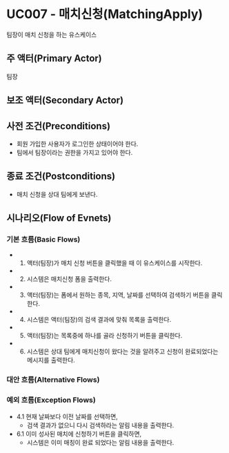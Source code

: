 # UC007 - 매치신청(MatchingApply)
팀장이 매치 신청을 하는 유스케이스

## 주 액터(Primary Actor)
팀장

## 보조 액터(Secondary Actor)

## 사전 조건(Preconditions)
- 회원 가입한 사용자가 로그인한 상태이어야 한다.
- 팀에서 팀장이라는 권한을 가지고 있어야 한다.

## 종료 조건(Postconditions)
- 매치 신청을 상대 팀에게 보낸다.

## 시나리오(Flow of Evnets)

### 기본 흐름(Basic Flows)

- 1. 액터(팀장)가 매치 신청 버튼을 클릭했을 때 이 유스케이스를 시작한다.
- 2. 시스템은 매치신청 폼을 출력한다.
- 3. 액터(팀장)는 폼에서 원하는 종목, 지역, 날짜를 선택하여 검색하기 버튼을 클릭한다.
- 4. 시스템은 액터(팀장)의 검색 결과에 맞춰 목록을 출력한다.
- 5. 액터(팀장)는 목록중에 하나를 골라 신청하기 버튼을 클릭한다.
- 6. 시스템은 상대 팀에게 매치신청이 왔다는 것을 알려주고 신청이 완료되었다는 메시지를 출력한다.

### 대안 흐름(Alternative Flows)


### 예외 흐름(Exception Flows)

- 4.1 현재 날짜보다 이전 날짜를 선택하면,
    - 검색 결과가 없으니 다시 검색하라는 알림 내용을 출력한다.
- 6.1 이미 성사된 매치에 신청하기 버튼을 클릭하면,
    - 시스템은 이미 매칭이 완료 되었다는 알림 내용을 출력한다.
